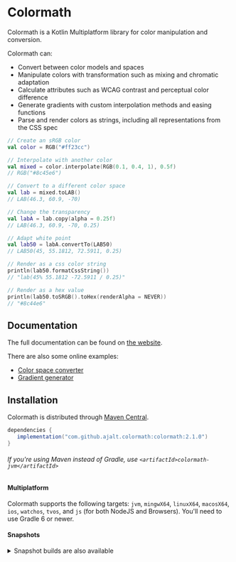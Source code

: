 # Colormath

Colormath is a Kotlin Multiplatform library for color manipulation and conversion.

Colormath can:

- Convert between color models and spaces
- Manipulate colors with transformation such as mixing and chromatic adaptation
- Calculate attributes such as WCAG contrast and perceptual color difference
- Generate gradients with custom interpolation methods and easing functions
- Parse and render colors as strings, including all representations from the CSS spec

```kotlin
// Create an sRGB color
val color = RGB("#ff23cc")

// Interpolate with another color
val mixed = color.interpolate(RGB(0.1, 0.4, 1), 0.5f)
// RGB("#8c45e6")

// Convert to a different color space
val lab = mixed.toLAB()
// LAB(46.3, 60.9, -70)

// Change the transparency
val labA = lab.copy(alpha = 0.25f)
// LAB(46.3, 60.9, -70, 0.25)

// Adapt white point
val lab50 = labA.convertTo(LAB50)
// LAB50(45, 55.1812, 72.5911, 0.25)

// Render as a css color string
println(lab50.formatCssString())
// "lab(45% 55.1812 -72.5911 / 0.25)"

// Render as a hex value
println(lab50.toSRGB().toHex(renderAlpha = NEVER))
// "#8c44e6"
```

## Documentation

The full documentation can be found on [the website](https://ajalt.github.io/colormath).

There are also some online examples:

- [Color space converter](https://ajalt.github.io/colormath/converter/)
- [Gradient generator](https://ajalt.github.io/colormath/gradient/)

## Installation

Colormath is distributed through [Maven Central](https://search.maven.org/artifact/com.github.ajalt.colormath/colormath/).

```groovy
dependencies {
   implementation("com.github.ajalt.colormath:colormath:2.1.0")
}
```

###### If you're using Maven instead of Gradle, use `<artifactId>colormath-jvm</artifactId>`

#### Multiplatform

Colormath supports the following targets: `jvm`, `mingwX64`, `linuxX64`, `macosX64`, `ios`,
`watchos`, `tvos`, and `js` (for both NodeJS and Browsers). You'll need to use Gradle 6 or newer.

#### Snapshots

<details>
<summary>Snapshot builds are also available</summary>

<a href="https://oss.sonatype.org/content/repositories/snapshots/com/github/ajalt/colormath/colormath"><img src="https://img.shields.io/nexus/s/com.github.ajalt.colormath/colormath?color=blue&label=latest%20shapshot&server=https%3A%2F%2Foss.sonatype.org"/></a>

<p>
You'll need to add the Sonatype snapshots repository:

```kotlin
repositories {
    maven {
        url = uri("https://oss.sonatype.org/content/repositories/snapshots/")
    }
}
```
</p>
</details>
